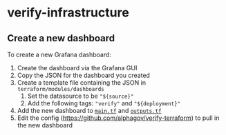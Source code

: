 # verify-infrastructure

## Create a new dashboard

To create a new Grafana dashboard:

1. Create the dashboard via the Grafana GUI
2. Copy the JSON for the dashboard you created
3. Create a template file containing the JSON in `terraform/modules/dashboards`
   1. Set the datasource to be `"${source}"`
   2. Add the following tags: `"verify"` and `"${deployment}"`
4. Add the new dashboard to [`main.tf`](terraform/modules/dashboards/main.tf) and [`outputs.tf`](terraform/modules/dashboards/outputs.tf)
5. Edit the config (https://github.com/alphagov/verify-terraform) to pull in the new dashboard


